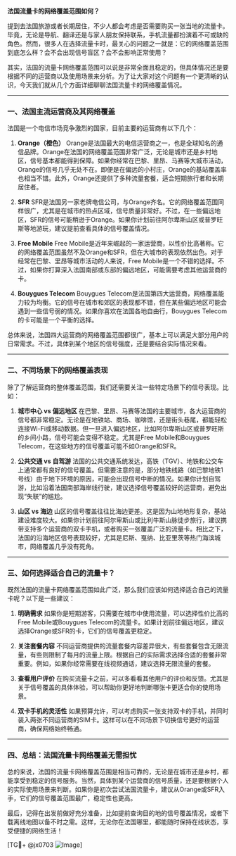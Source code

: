 **法国流量卡的网络覆盖范围如何？**

提到去法国旅游或者长期居住，不少人都会考虑是否需要购买一张当地的流量卡。毕竟，无论是导航、翻译还是与家人朋友保持联系，手机流量都扮演着不可或缺的角色。然而，很多人在选择流量卡时，最关心的问题之一就是：它的网络覆盖范围到底怎么样？会不会出现信号盲区？会不会影响正常使用？

其实，法国的流量卡网络覆盖范围可以说是非常全面且稳定的，但具体情况还是要根据不同的运营商以及使用场景来分析。为了让大家对这个问题有一个更清晰的认识，今天我们就从几个方面详细聊聊法国流量卡的网络覆盖情况。

---

### **一、法国主流运营商及其网络覆盖**

法国是一个电信市场竞争激烈的国家，目前主要的运营商有以下几个：

1. **Orange（橙色）**
   Orange是法国最大的电信运营商之一，也是全球知名的通信品牌。Orange在法国的网络覆盖范围非常广泛，无论是城市还是乡村地区，信号基本都能得到保障。如果你经常在巴黎、里昂、马赛等大城市活动，Orange的信号几乎无处不在。即便是在偏远的小村庄，Orange的基站覆盖率也相当不错。此外，Orange还提供了多种流量套餐，适合短期旅行者和长期居住者。

2. **SFR**
   SFR是法国另一家老牌电信公司，与Orange齐名。它的网络覆盖范围同样很广，尤其是在城市的热点区域，信号质量非常好。不过，在一些偏远地区，SFR的信号可能稍逊于Orange。如果你计划前往阿尔卑斯山区或普罗旺斯等地游玩，建议提前查看具体的信号覆盖情况。

3. **Free Mobile**
   Free Mobile是近年来崛起的一家运营商，以性价比高著称。它的网络覆盖范围虽然不及Orange和SFR，但在大城市的表现依然出色。对于经常在巴黎、里昂等城市活动的人来说，Free Mobile是一个不错的选择。不过，如果你打算深入法国南部或东部的偏远地区，可能需要考虑其他运营商的卡。

4. **Bouygues Telecom**
   Bouygues Telecom是法国第四大运营商，网络覆盖能力较为均衡。它的信号在城市和郊区的表现都不错，但在某些偏远地区可能会遇到一些信号弱的情况。如果你喜欢在法国各地自由行，Bouygues Telecom的卡可能是一个平衡的选择。

总体来说，法国四大运营商的网络覆盖范围都很广，基本上可以满足大部分用户的日常需求。不过，具体到某个地区的信号强度，还是要结合实际情况来看。

---

### **二、不同场景下的网络覆盖表现**

除了了解运营商的整体覆盖范围，我们还需要关注一些特定场景下的信号表现。比如：

1. **城市中心 vs 偏远地区**
   在巴黎、里昂、马赛等法国的主要城市，各大运营商的信号都非常稳定。无论是在地铁站、商场、咖啡馆，还是街头巷尾，都能轻松连接Wi-Fi或移动数据。但一旦进入偏远地区，比如阿尔卑斯山区或普罗旺斯的乡间小路，信号可能会变得不稳定。尤其是Free Mobile和Bouygues Telecom，在这些地方的信号覆盖可能不如Orange和SFR。

2. **公共交通 vs 自驾游**
   法国的公共交通系统发达，高铁（TGV）、地铁和公交车上通常都有良好的信号覆盖。但需要注意的是，部分地铁线路（如巴黎地铁1号线）由于地下环境的原因，可能会出现信号中断的情况。如果你计划自驾游，比如沿着法国南部海岸线行驶，建议选择信号覆盖较好的运营商，避免出现“失联”的尴尬。

3. **山区 vs 海边**
   山区的信号覆盖往往比海边更差。这是因为山地地形复杂，基站建设难度较大。如果你计划前往阿尔卑斯山或比利牛斯山脉徒步旅行，建议携带支持多个运营商的双卡手机，或者购买一张覆盖广泛的流量卡。相比之下，法国的沿海地区信号表现较好，尤其是尼斯、戛纳、比亚里茨等热门海滨城市，网络覆盖几乎没有死角。

---

### **三、如何选择适合自己的流量卡？**

既然法国的流量卡网络覆盖范围如此广泛，那么我们应该如何选择适合自己的流量卡呢？以下是一些建议：

1. **明确需求**
   如果你是短期游客，只需要在城市中使用流量，可以选择性价比高的Free Mobile或Bouygues Telecom的流量卡。如果计划前往偏远地区，建议选择Orange或SFR的卡，它们的信号覆盖更稳定。

2. **关注套餐内容**
   不同运营商提供的流量套餐内容差异很大，有些套餐包含无限流量，有些则限制了每月的流量上限。根据自己的实际需求选择合适的套餐非常重要。例如，如果你经常需要在线视频通话，建议选择无限流量的套餐。

3. **查看用户评价**
   在购买流量卡之前，可以多看看其他用户的评价和反馈。尤其是关于信号覆盖的具体体验，可以帮助你更好地判断哪张卡更适合你的使用场景。

4. **双卡手机的灵活性**
   如果预算允许，可以考虑购买一张支持双卡的手机，并同时装入两张不同运营商的SIM卡。这样可以在不同场景下切换信号更好的运营商，确保网络始终畅通。

---

### **四、总结：法国流量卡网络覆盖无需担忧**

总的来说，法国的流量卡网络覆盖范围是相当可靠的，无论是在城市还是乡村，都能享受到稳定的信号服务。当然，具体到某个运营商的信号质量，还是要根据个人的实际使用场景来判断。如果你是初次尝试法国流量卡，建议从Orange或SFR入手，它们的信号覆盖范围最广，稳定性也更高。

最后，记得在出发前做好充分准备，比如提前查询目的地的信号覆盖情况，或者下载离线地图以备不时之需。这样，无论你在法国哪里，都能随时保持在线状态，享受便捷的网络生活！

[TG💪+ @jx0703 ![Image](https://github.com/user-attachments/assets/dbca1d08-cadb-493c-b0ec-ad6f7a83f270)]